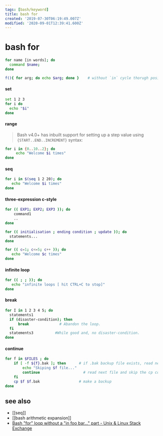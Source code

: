 ```yaml
---
tags: [bash/keyword]
title: bash for
created: '2019-07-30T06:19:49.007Z'
modified: '2020-09-01T12:39:41.600Z'
---
```


# bash for

```sh
for name [in words]; do
  command $name;
done

f(){ for arg; do echo $arg; done }    # without `in` cycle thorugh positional arguments
```

#### set
```sh
set 1 2 3
for i do
  echo "$i"
done
```

#### range
> Bash v4.0+ has inbuilt support for setting up a step value using `{START..END..INCREMENT}` syntax:
```sh
for i in {0..10..2}; do 
     echo "Welcome $i times"
done
```

#### seq
```sh
for i in $(seq 1 2 20); do
   echo "Welcome $i times"
done
```

#### three-expression c-style

```sh
for (( EXP1; EXP2; EXP3 )); do
	command1
	..
done

for (( initialisation ; ending condition ; update )); do
  statements...
done

for (( c=1; c<=5; c++ )); do  
   echo "Welcome $c times"
done
```

#### infinite loop
```sh
for (( ; ; )); do
   echo "infinite loops [ hit CTRL+C to stop]"
done
```

#### break
```sh
for I in 1 2 3 4 5; do
  statements1     
  if (disaster-condition); then
	  break    	         # Abandon the loop.
  fi
  statements3          #While good and, no disaster-condition.
done
```

#### continue
```sh
for f in $FILES ; do
	if [ -f ${f}.bak ];	then      # if .bak backup file exists, read next file
		echo "Skiping $f file..."
		continue                    # read next file and skip the cp command
	fi
	cp $f $f.bak                  # make a backup
done
```

## see also
- [[seq]]
- [[bash arithmetic expansion]]
- [Bash "for" loop without a "in foo bar..." part - Unix & Linux Stack Exchange](https://unix.stackexchange.com/a/417296/193945)
